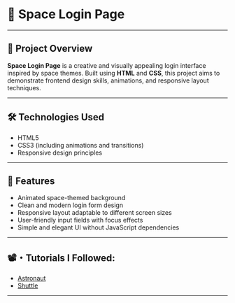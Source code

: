 # 🚀 Space Login Page

---

## 🔎 Project Overview

**Space Login Page** is a creative and visually appealing login interface inspired by space themes. Built using **HTML** and **CSS**, this project aims to demonstrate frontend design skills, animations, and responsive layout techniques.

---

## 🛠️ Technologies Used

* HTML5
* CSS3 (including animations and transitions)
* Responsive design principles

---

## 🎯 Features

* Animated space-themed background
* Clean and modern login form design
* Responsive layout adaptable to different screen sizes
* User-friendly input fields with focus effects
* Simple and elegant UI without JavaScript dependencies

---

## 📽️・Tutorials I Followed:
- [Astronaut](https://www.youtube.com/watch?v=UVvdxs5gcuQ) 
- [Shuttle](https://www.youtube.com/watch?v=Jqe-YgB0asA)
  
---
